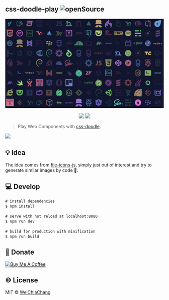 ## css-doodle-play    ![openSource](https://badges.frapsoft.com/os/v1/open-source.svg?v=102)

<p align="center">
  <a target="_blank" href="https://github.com/WeiChiaChang/css-doodle-play">
    <img alt="css-doodle-play" src="src/assets/images/overview.png" width="800">
  </a>
</p>
<p align=center>
  <a target="_blank" href="https://opensource.org/licenses/MIT" title="License: MIT"><img src="https://img.shields.io/badge/License-MIT-blue.svg"></a>
  <a target="_blank" href="http://makeapullrequest.com" title="PRs Welcome"><img src="https://img.shields.io/badge/PRs-welcome-brightgreen.svg"></a>
</p>

> Play Web Components with [css-doodle](https://github.com/css-doodle/css-doodle).

<img src="https://i.imgur.com/zovrBw2.png">

## 💡 Idea

The idea comes from [file-icons-js](https://www.npmjs.com/package/file-icons-js), simply just out of interest and try to generate similar images by code 🐻.

## 💻 Develop
```shell
# install dependencies
$ npm install

# serve with hot reload at localhost:8080
$ npm run dev

# build for production with minification
$ npm run build
```

## 💉 Donate

<a href="https://www.buymeacoffee.com/dKPhu3g" target="_blank"><img src="https://www.buymeacoffee.com/assets/img/custom_images/orange_img.png" alt="Buy Me A Coffee" style="height: 41px !important;width: 174px !important;box-shadow: 0px 3px 2px 0px rgba(190, 190, 190, 0.5) !important;-webkit-box-shadow: 0px 3px 2px 0px rgba(190, 190, 190, 0.5) !important;" ></a>

## ©️ License
MIT © [WeiChiaChang](https://github.com/WeiChiaChang)


